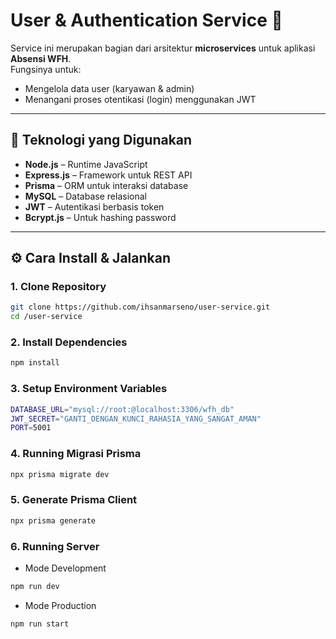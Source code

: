 # User & Authentication Service 🔑

Service ini merupakan bagian dari arsitektur **microservices** untuk aplikasi **Absensi WFH**.  
Fungsinya untuk:

- Mengelola data user (karyawan & admin)
- Menangani proses otentikasi (login) menggunakan JWT

---

## 🚀 Teknologi yang Digunakan

- **Node.js** – Runtime JavaScript
- **Express.js** – Framework untuk REST API
- **Prisma** – ORM untuk interaksi database
- **MySQL** – Database relasional
- **JWT** – Autentikasi berbasis token
- **Bcrypt.js** – Untuk hashing password

---

## ⚙️ Cara Install & Jalankan

### 1. Clone Repository

```bash
git clone https://github.com/ihsanmarseno/user-service.git
cd /user-service
```

### 2. Install Dependencies

```bash
npm install
```

### 3. Setup Environment Variables

```bash
DATABASE_URL="mysql://root:@localhost:3306/wfh_db"
JWT_SECRET="GANTI_DENGAN_KUNCI_RAHASIA_YANG_SANGAT_AMAN"
PORT=5001
```

### 4. Running Migrasi Prisma

```bash
npx prisma migrate dev
```

### 5. Generate Prisma Client

```bash
npx prisma generate
```

### 6. Running Server

- Mode Development

```bash
npm run dev
```
- Mode Production

```bash
npm run start
```
